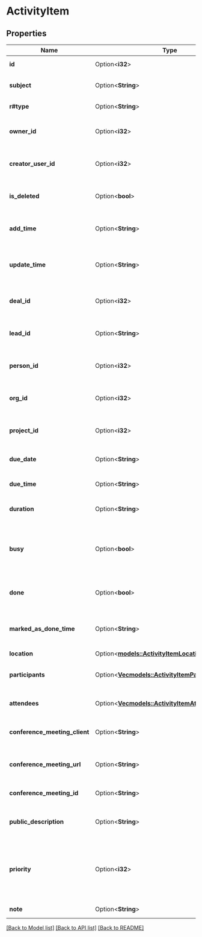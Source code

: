 # ActivityItem

## Properties

Name | Type | Description | Notes
------------ | ------------- | ------------- | -------------
**id** | Option<**i32**> | The ID of the activity | [optional]
**subject** | Option<**String**> | The subject of the activity | [optional]
**r#type** | Option<**String**> | The type of the activity | [optional]
**owner_id** | Option<**i32**> | The ID of the user who owns the activity | [optional]
**creator_user_id** | Option<**i32**> | The ID of the user who created the activity | [optional]
**is_deleted** | Option<**bool**> | Whether the activity is deleted or not | [optional]
**add_time** | Option<**String**> | The creation date and time of the activity | [optional]
**update_time** | Option<**String**> | The last updated date and time of the activity | [optional]
**deal_id** | Option<**i32**> | The ID of the deal linked to the activity | [optional]
**lead_id** | Option<**String**> | The ID of the lead linked to the activity | [optional]
**person_id** | Option<**i32**> | The ID of the person linked to the activity | [optional]
**org_id** | Option<**i32**> | The ID of the organization linked to the activity | [optional]
**project_id** | Option<**i32**> | The ID of the project linked to the activity | [optional]
**due_date** | Option<**String**> | The due date of the activity | [optional]
**due_time** | Option<**String**> | The due time of the activity | [optional]
**duration** | Option<**String**> | The duration of the activity | [optional]
**busy** | Option<**bool**> | Whether the activity marks the assignee as busy or not in their calendar | [optional]
**done** | Option<**bool**> | Whether the activity is marked as done or not | [optional]
**marked_as_done_time** | Option<**String**> | The date and time when the activity was marked as done | [optional]
**location** | Option<[**models::ActivityItemLocation**](ActivityItem_location.md)> |  | [optional]
**participants** | Option<[**Vec<models::ActivityItemParticipantsInner>**](ActivityItem_participants_inner.md)> | The participants of the activity | [optional]
**attendees** | Option<[**Vec<models::ActivityItemAttendeesInner>**](ActivityItem_attendees_inner.md)> | The attendees of the activity | [optional]
**conference_meeting_client** | Option<**String**> | The client used for the conference meeting | [optional]
**conference_meeting_url** | Option<**String**> | The URL of the conference meeting | [optional]
**conference_meeting_id** | Option<**String**> | The ID of the conference meeting | [optional]
**public_description** | Option<**String**> | The public description of the activity | [optional]
**priority** | Option<**i32**> | The priority of the activity. Mappable to a specific string using activityFields API. | [optional]
**note** | Option<**String**> | The note of the activity | [optional]

[[Back to Model list]](../README.md#documentation-for-models) [[Back to API list]](../README.md#documentation-for-api-endpoints) [[Back to README]](../README.md)


